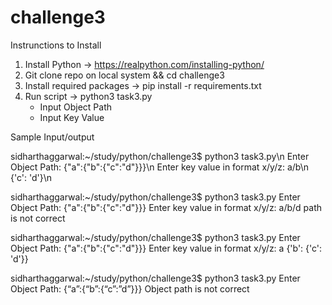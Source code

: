 # challenge3
Instrunctions to Install

1. Install Python  -> https://realpython.com/installing-python/
2. Git clone repo on local system && cd challenge3
3. Install required packages -> pip install -r requirements.txt
4. Run script -> python3 task3.py
    - Input Object Path
    - Input Key Value


Sample Input/output

sidharthaggarwal:~/study/python/challenge3$ python3 task3.py\n
Enter Object Path: {"a":{"b":{"c":"d"}}}\n
Enter key value in format x/y/z: a/b\n
{'c': 'd'}\n

sidharthaggarwal:~/study/python/challenge3$ python3 task3.py
Enter Object Path: {"a":{"b":{"c":"d"}}}
Enter key value in format x/y/z: a/b/d
path is not correct

sidharthaggarwal:~/study/python/challenge3$ python3 task3.py
Enter Object Path: {"a":{"b":{"c":"d"}}}
Enter key value in format x/y/z: a
{'b': {'c': 'd'}}

sidharthaggarwal:~/study/python/challenge3$ python3 task3.py
Enter Object Path: {“a”:{“b”:{“c”:”d”}}}
Object path is not correct

